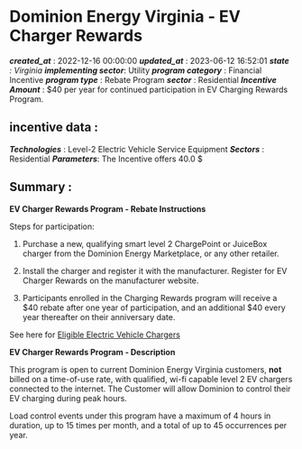 # Dominion Energy Virginia - EV Charger Rewards 
 ***created_at*** : 2022-12-16 00:00:00 
 ***updated_at*** : 2023-06-12 16:52:01 
 ***state** : Virginia 
 **implementing sector***: Utility 
 ***program category*** : Financial Incentive 
 ***program type*** : Rebate Program 
 ***sector*** : Residential 
 ***Incentive Amount*** : $40 per year for continued participation in EV Charging Rewards Program.

 
 ## incentive data : 
 ***Technologies*** : Level-2 Electric Vehicle Service Equipment 
 ***Sectors*** : Residential 
 ***Parameters***: The Incentive offers 40.0 $ 
 
 ## Summary : 
 **EV Charger Rewards Program - Rebate Instructions**  

Steps for participation:  

1) Purchase a new, qualifying smart level 2 ChargePoint or JuiceBox charger
from the Dominion Energy Marketplace, or any other retailer.

2) Install the charger and register it with the manufacturer. Register for EV
Charger Rewards on the manufacturer website.  

3) Participants enrolled in the Charging Rewards program will receive a $40
rebate after one year of participation, and an additional $40 every year
thereafter on their anniversary date.  

See here for [Eligible Electric Vehicle
Chargers](https://dominion.myrebateportal.com/Rebate/EligibleEquipment/Electric%20Charger)  

**EV Charger Rewards Program - Description**

This program is open to current Dominion Energy Virginia customers, **not**
billed on a time-of-use rate, with qualified, wi-fi capable level 2 EV
chargers connected to the internet. The Customer will allow Dominion to
control their EV charging during peak hours.  

Load control events under this program have a maximum of 4 hours in duration,
up to 15 times per month, and a total of up to 45 occurrences per year.  

 
 